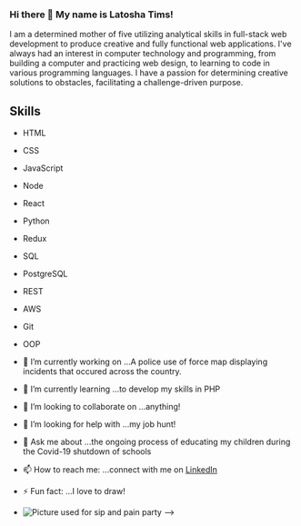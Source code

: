 ### Hi there 👋 My name is Latosha Tims!
I am a determined mother of five utilizing analytical skills in full-stack web development to produce creative and fully functional web applications. I've always had an interest in computer technology and programming, from building a computer and practicing web design, to learning to code in various programming languages. I have a passion for determining creative solutions to obstacles, facilitating a challenge-driven purpose. 

## Skills
- HTML
- CSS
- JavaScript
- Node
- React
- Python
- Redux
- SQL
- PostgreSQL
- REST
- AWS
- Git
- OOP

- 🔭 I’m currently working on ...A police use of force map displaying incidents that occured across the country. 
- 🌱 I’m currently learning ...to develop my skills in PHP
- 👯 I’m looking to collaborate on ...anything!
- 🤔 I’m looking for help with ...my job hunt!
- 💬 Ask me about ...the ongoing process of educating my children during the Covid-19 shutdown of schools
- 📫 How to reach me: ...connect with me on [LinkedIn](https://www.linkedin.com/in/latosha-tims/)
- ⚡ Fun fact: ...I love to draw!
- ![Picture used for sip and pain party](https://i.ibb.co/XC0QvMR/1596738514891.jpg)
-->
